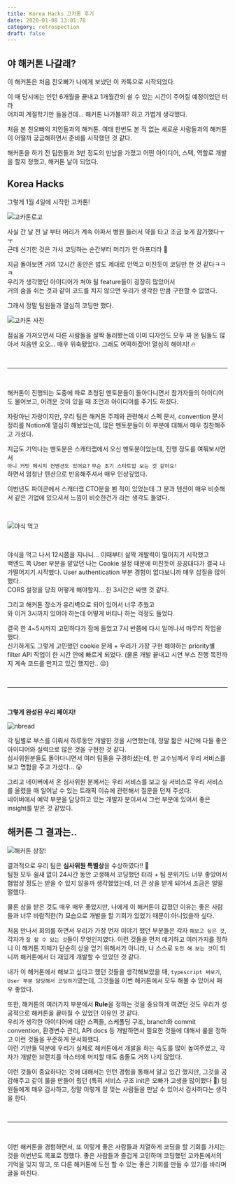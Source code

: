 ```yaml
---
title: Korea Hacks 고카톤 후기
date: 2020-01-08 13:01:78
category: retrospection
draft: false
---
```


## 야 해커톤 나갈래?

이 해커톤은 처음 친오빠가 나에게 보냈던 이 카톡으로 시작되었다.

이 때 당시에는 인턴 6개월을 끝내고 1개월간의 쉴 수 있는 시간이 주어질 예정이었던 터라  
어차피 계절학기만 들을건데... 해커톤 나가볼까? 하고 가볍게 생각했다.

처음 본 친오빠의 지인들과의 해커톤. 여태 한번도 본 적 없는 새로운 사람들과의 해커톤이 어떨까 궁금해하면서 준비를 시작했던 것 같다.

해커톤을 하기 전 팀원들과 3번 정도의 만남을 가졌고 어떤 아이디어, 스택, 역할로 개발을 할지 정했고, 해커톤 날이 되었다.

## Korea Hacks

그렇게 1월 4일에 시작한 고카톤!

![고카톤로고](images/korea-hack.jpeg)

사실 간 날 전 날 부터 머리가 계속 아파서 병원 들러서 약을 타고 조금 늦게 참가했다ㅜㅜ  
근데 신기한 것은 가서 코딩하는 순간부터 머리가 안 아프더라 :eyes:

지금 돌아보면 거의 12시간 동안은 밥도 제대로 안먹고 미친듯이 코딩만 한 것 같다ㅋㅋㅋ  
우리가 생각했던 아이디어가 쳐야 될 feature들이 굉장히 많았어서  
거의 숨을 쉬는 것과 같이 코드를 치지 않으면 우리가 생각한 만큼 구현할 수 없었다.

그래서 정말 팀원들과 열심히 코딩만 했다.

![고카톤 사진](images/hacks.jpeg)

점심을 가져오면서 다른 사람들을 살짝 둘러봤는데 이미 디자인도 모두 짜 온 팀들도 많아서 처음엔 오오... 매우 위축됐었다.
그래도 어떡하겠어! 열심히 해야지! :fire:

<br>
<hr>
<br>

해커톤이 진행되는 도중에 따로 초청된 멘토분들이 돌아다니면서 참가자들의 아이디어도 물어보고,
어려운 것이 있을 때 조언과 아이디어를 주기도 하셨다.

자랑아닌 자랑이지만, 우리 팀은 해커톤 주제와 관련해서 스펙 문서, convention 문서 정리를 Notion에 열심히 해놨었는데, 많은 멘토분들이 이 부분에 대해서 매우 칭찬해주고 가셨다.

지금도 기억나는 멘토분은 스캐터랩에서 오신 멘토분이었는데, 진행 정도를 여쭤보시면서  
`아니 커밋 메시지 컨벤션도 있어요?` `무슨 초기 스타트업 보는 것 같아요!`  
하면서 엄청난 텐션으로 반응해주셔서 매우 인상깊었다.

이번년도 파이콘에서 스캐터랩 CTO분을 뵌 적이 있었는데 그 분과 텐션이 매우 비슷해서 같은 기업에 있으셔서 느낌이 비슷한건가 라는 생각도 들었다.

<br>

![야식 먹고](images/teams.jpeg)

<br>

야식을 먹고 나서 12시쯤을 지나니... 이때부터 살짝 개발력이 떨어지기 시작했고  
백엔드 쪽 User 부분을 맡았던 나는 Cookie 설정 때문에 미친듯이 끙끙대다가 결국 나가떨어지기 시작했다.
User authentication 부분 경험이 없다보니까 매우 삽질을 많이 했다.  
CORS 설정을 당최 어떻게 해야할지... 한 3시간은 싸맨 것 같다.

그리고 해커톤 장소가 유리벽으로 되어 있어서 너무 추웠고  
와 이거 3시까지 있어야 하는데 어떻게 버티나 하는 걱정도 들었다.

결국 한 4~5시까지 고민하다가 잠에 들었고 7시 반쯤에 다시 일어나서 마무리 작업을 했다.  
신기하게도 그렇게 고민했던 cookie 문제 + 우리가 가장 구현 해야하는 priority별 filter API 작업이 한 시간 안에 빠르게 되었다.
(물론 개발 끝내고 시연 부스 진행 목전까지 계속 코드를 만지고 있긴 했지만.. :cry:)

<br><hr><br>

**그렇게 완성된 우리 페이지!**

![nbread](images/nbread.png)

각 팀별로 부스를 이뤄서 하루동안 개발한 것을 시연했는데, 정말 짧은 시간에 다들 좋은 아이디어와 실력으로 많은 것을 구현한 것 같다.  
심사위원분들도 돌아다니면서 여러 팀들을 구경하셨는데, 한 교수님께서 우리 서비스를 보고 명함을 주고 가셨다... :open_mouth:

그리고 네이버에서 온 심사위원 분께서는 우리 서비스를 보고 실 서비스로 우리 서비스를 올렸을 때 일어날 수 있는 트래픽 이슈에 관련해서 질문을 던져 주셨다.  
네이버에서 예약 부분을 담당하고 있는 개발자 분이셔서 그런 부분에 있어서 좋은 insight를 받은 것 같았다.

## 해커톤 그 결과는..

![해커톤 상장!](images/prize.jpeg)

결과적으로 우리 팀은 **심사위원 특별상**을 수상하였다!! :raised_hands:  
팀원 모두 쉴새 없이 24시간 동안 고생해서 코딩했던 터라 + 팀 분위기도 너무 좋았어서 협업상 정도는 받을 수 있지 않을까 생각했었는데, 더 큰 상을 받게 되어서 조금은 얼떨떨했다.

물론 상을 받은 것도 매우 매우 좋았지만, 나에게 이 해커톤이 값졌던 이유는 좋은 사람들과 너무 바람직한(?) 모습으로 개발을 할 기회가 있었기 때문이 아니었을까 싶다.

처음 만나서 회의를 하면서 우리가 가장 먼저 이야기 했던 부분들은 각자 `해보고 싶은 것`, 각자가 `잘 할 수 있는 것`들이 무엇인지였다.
이런 것들을 먼저 얘기하고 여러가지를 정하니 이 해커톤 자체가 단순히 상을 얻기 위해서가 아니라, 나 스스로 `도전 해 보는 것`이 되니까 해커톤에서 더 재밌게 개발할 수 있었던 것 같다.

내가 이 해커톤에서 해보고 싶다고 했던 것들을 생각해보았을 때, `typescript 써보기`, `User 부분 담당해서 코딩하기`였는데, 그것들을 이번 해커톤에서 모두 해볼 수 있어서 매우 좋았다.

또한, 해커톤의 여러가지 부분에서 **Rule**을 정하는 것을 중요하게 여겼던 것도 우리가 성공적으로 해커톤을 끝마칠 수 있었던 이유인 것 같다.  
우리가 생각한 아이디어에 대한 스펙들, 스케폴딩 구조, branch와 commit convention, 환경변수 관리, API docs 등 개발하면서 필요한 것들에 대해서 룰을 정하고 이런 것들을 꾸준하게 문서화했다.  
이런 기반들 덕분에 우리가 실제로 해커톤에서 개발을 하는 속도를 많이 높여주었고, 각자가 개발한 브랜치를 마스터에 머지할 때도 충돌도 거의 나지 않았다.

이런 것들이 중요하다는 것에 대해서는 인턴 경험을 통해서 알고 있긴 했지만, 그것을 공감해주고 같이 룰을 만들어 줬던 (특히 서비스 구조 init은 오빠가 고생을 많이했다 :pray:) 팀원들에게 매우 감사하고, 정말 이렇게 잘 맞는 사람들을 만날 수 있어서 감사하다는 생각을 한다.

<br><hr><br>

이번 해커톤을 경험하면서, 또 이렇게 좋은 사람들과 치열하게 코딩을 할 기회를 가지는 것을 이번년도 목표로 정했다.
좋은 사람들과 즐겁게 고민하며 코딩했던 고카톤에서의 기억을 잊지 않고, 또 다른 해커톤에 도전 할 수 있는 좋은 기회를 만들 수 있기를 바라며 글을 마친다.

<br>
